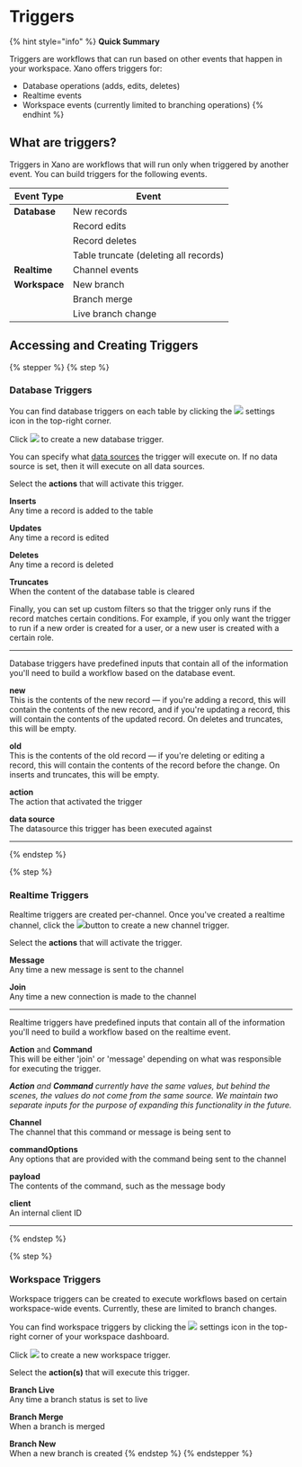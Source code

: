 # Triggers

{% hint style="info" %}
**Quick Summary**

Triggers are workflows that can run based on other events that happen in your workspace. Xano offers triggers for:

* Database operations (adds, edits, deletes)
* Realtime events
* Workspace events (currently limited to branching operations)
{% endhint %}

## What are triggers?

Triggers in Xano are workflows that will run only when triggered by another event. You can build triggers for the following events.

| Event Type    | Event                                 |
| ------------- | ------------------------------------- |
| **Database**  | New records                           |
|               | Record edits                          |
|               | Record deletes                        |
|               | Table truncate (deleting all records) |
| **Realtime**  | Channel events                        |
| **Workspace** | New branch                            |
|               | Branch merge                          |
|               | Live branch change                    |

## Accessing and Creating Triggers

{% stepper %}
{% step %}
### Database Triggers

You can find database triggers on each table by clicking the ![](<../../.gitbook/assets/CleanShot 2025-01-03 at 09.34.46.png>) settings icon in the top-right corner.

Click ![](<../../.gitbook/assets/CleanShot 2025-01-03 at 09.35.22.png>) to create a new database trigger.

You can specify what [data sources](../../the-database/database-basics/data-sources.md) the trigger will execute on. If no data source is set, then it will execute on all data sources.

Select the **actions** that will activate this trigger.

**Inserts**\
Any time a record is added to the table

**Updates**\
Any time a record is edited

**Deletes**\
Any time a record is deleted

**Truncates**\
When the content of the database table is cleared

Finally, you can set up custom filters so that the trigger only runs if the record matches certain conditions. For example, if you only want the trigger to run if a new order is created for a user, or a new user is created with a certain role.

***

Database triggers have predefined inputs that contain all of the information you'll need to build a workflow based on the database event.

**new**\
This is the contents of the new record — if you're adding a record, this will contain the contents of the new record, and if you're updating a record, this will contain the contents of the updated record. On deletes and truncates, this will be empty.

**old**\
This is the contents of the old record — if you're deleting or editing a record, this will contain the contents of the record before the change. On inserts and truncates, this will be empty.

**action**\
The action that activated the trigger

**data source**\
The datasource this trigger has been executed against

***
{% endstep %}

{% step %}
### Realtime Triggers

Realtime triggers are created per-channel. Once you've created a realtime channel, click the ![](<../../.gitbook/assets/CleanShot 2025-01-03 at 09.45.44.png>)button to create a new channel trigger.

Select the **actions** that will activate the trigger.

**Message**\
Any time a new message is sent to the channel

**Join**\
Any time a new connection is made to the channel

***

Realtime triggers have predefined inputs that contain all of the information you'll need to build a workflow based on the realtime event.

**Action** and **Command**\
This will be either 'join' or 'message' depending on what was responsible for executing the trigger.

_**Action** and **Command** currently have the same values, but behind the scenes, the values do not come from the same source. We maintain two separate inputs for the purpose of expanding this functionality in the future._

**Channel**\
The channel that this command or message is being sent to

**commandOptions**\
Any options that are provided with the command being sent to the channel

**payload**\
The contents of the command, such as the message body

**client**\
An internal client ID

***
{% endstep %}

{% step %}
### Workspace Triggers

Workspace triggers can be created to execute workflows based on certain workspace-wide events. Currently, these are limited to branch changes.

You can find workspace triggers by clicking the ![](<../../.gitbook/assets/CleanShot 2025-01-03 at 09.34.46.png>) settings icon in the top-right corner of your workspace dashboard.

Click ![](<../../.gitbook/assets/CleanShot 2025-01-03 at 09.50.13.png>) to create a new workspace trigger.

Select the **action(s)** that will execute this trigger.

**Branch Live**\
Any time a branch status is set to live

**Branch Merge**\
When a branch is merged

**Branch New**\
When a new branch is created
{% endstep %}
{% endstepper %}
